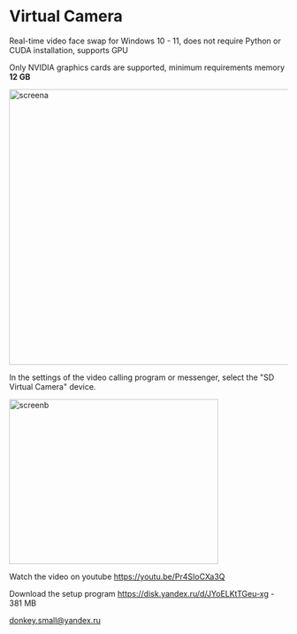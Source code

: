 # Virtual Camera
Real-time video face swap for Windows 10 - 11, does not require Python or CUDA installation, supports GPU

Only NVIDIA graphics cards are supported, minimum requirements memory <b>12 GB</b>

<img width="588" height="498" alt="screena" src="https://github.com/user-attachments/assets/7ee4920c-86fc-4a28-9d74-c521c3ce64ae" />

<b> </b>
 
In the settings of the video calling program or messenger, select the "SD Virtual Camera" device.

<img width="378" height="298" alt="screenb" src="https://github.com/user-attachments/assets/4c01a39d-62b3-4b13-b9c8-384263c74a08" />

<b> </b>

Watch the video on youtube https://youtu.be/Pr4SIoCXa3Q

Download the setup program https://disk.yandex.ru/d/JYoELKtTGeu-xg - 381 МB

donkey.small@yandex.ru
